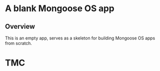 # A blank Mongoose OS app

## Overview

This is an empty app, serves as a skeleton for building Mongoose OS
apps from scratch.

# TMC
